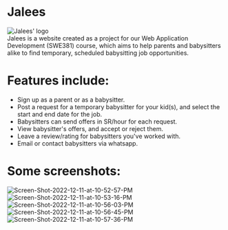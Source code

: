 # Jalees
<img src="https://i.ibb.co/bNjN2cc/logo.png" alt="Jalees' logo" border="0"><br>
Jalees is a website created as a project for our Web Application Development (SWE381) course, which aims to help parents and babysitters alike to find temporary, scheduled babysitting job opportunities.

# Features include:
- Sign up as a parent or as a babysitter.
- Post a request for a temporary babysitter for your kid(s), and select the start and end date for the job.
- Babysitters can send offers in SR/hour for each request.
- View babysitter's offers, and accept or reject them.
- Leave a review/rating for babysitters you've worked with.
- Email or contact babysitters via whatsapp.


# Some screenshots:
<img src="https://i.ibb.co/pfXf9ZH/Screen-Shot-2022-12-11-at-10-52-57-PM.png" alt="Screen-Shot-2022-12-11-at-10-52-57-PM" border="0">
<br>
<img src="https://i.ibb.co/1Ts3hw2/Screen-Shot-2022-12-11-at-10-53-16-PM.png" alt="Screen-Shot-2022-12-11-at-10-53-16-PM" border="0">
<br>
<img src="https://i.ibb.co/wsLvzDB/Screen-Shot-2022-12-11-at-10-56-03-PM.png" alt="Screen-Shot-2022-12-11-at-10-56-03-PM" border="0">
<br>
<img src="https://i.ibb.co/VSGR7T6/Screen-Shot-2022-12-11-at-10-56-45-PM.png" alt="Screen-Shot-2022-12-11-at-10-56-45-PM" border="0">
<br>
<img src="https://i.ibb.co/yhKq71S/Screen-Shot-2022-12-11-at-10-57-36-PM.png" alt="Screen-Shot-2022-12-11-at-10-57-36-PM" border="0">
